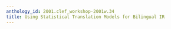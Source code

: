 ```yaml
---
anthology_id: 2001.clef_workshop-2001w.34
title: Using Statistical Translation Models for Bilingual IR
---
```

